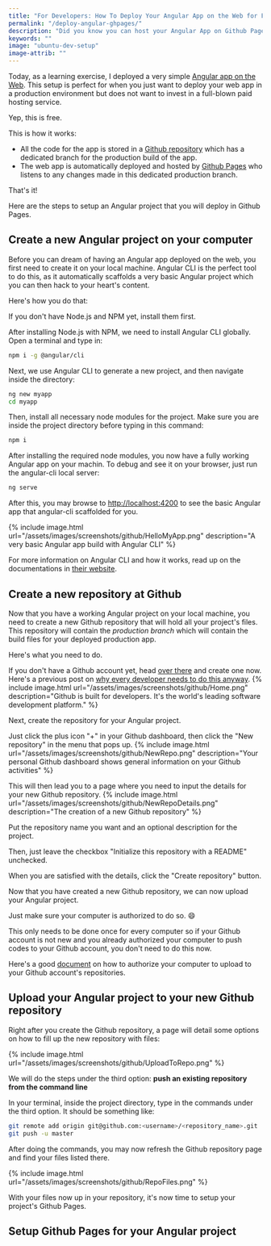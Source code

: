 ```yaml
---
title: "For Developers: How To Deploy Your Angular App on the Web for Free Using Github Pages"
permalink: "/deploy-angular-ghpages/"
description: "Did you know you can host your Angular App on Github Pages for free? Perfect for deploying prototypes and simple web apps"
keywords: ""
image: "ubuntu-dev-setup"
image-attrib: ""
---
```


Today, as a learning exercise, I deployed a very simple [Angular app on the Web](https://fullhacker.com/cartph). This setup is perfect for when you just want to deploy your web app in a production environment but does not want to invest in a full-blown paid hosting service.

Yep, this is free.<!--more-->

This is how it works:
- All the code for the app is stored in a [Github repository](https://github.com/ayoayco/myapp) which has a dedicated branch for the production build of the app.
- The web app is automatically deployed and hosted by [Github Pages](https://pages.github.com) who listens to any changes made in this dedicated production branch.

That's it!

Here are the steps to setup an Angular project that you will deploy in Github Pages.

## Create a new Angular project on your computer

Before you can dream of having an Angular app deployed on the web, you first need to create it on your local machine. Angular CLI is the perfect tool to do this, as it automatically scaffolds a very basic Angular project which you can then hack to your heart's content.

Here's how you do that:

If you don't have Node.js and NPM yet, install them first.

After installing Node.js with NPM, we need to install Angular CLI globally. Open a terminal and type in:
```bash
npm i -g @angular/cli
```

Next, we use Angular CLI to generate a new project, and then navigate inside the directory:
```bash
ng new myapp
cd myapp
```

Then, install all necessary node modules for the project. Make sure you are inside the project directory before typing in this command:
```bash
npm i
```

After installing the required node modules, you now have a fully working Angular app on your machin. To debug and see it on your browser, just run the angular-cli local server:
```bash
ng serve
```
After this, you may browse to [http://localhost:4200](http://localhost:4200) to see the basic Angular app that angular-cli scaffolded for you.


{% include image.html url="/assets/images/screenshots/github/HelloMyApp.png" description="A very basic Angular app build with Angular CLI" %}

For more information on Angular CLI and how it works, read up on the documentations in [their website](https://cli.angular.io).

## Create a new repository at Github

Now that you have a working Angular project on your local machine, you need to create a new Github repository that will hold all your project's files. This repository will contain the *production branch* which will contain the build files for your deployed production app.

Here's what you need to do.

If you don't have a Github account yet, head [over there](https://github.com) and  create one now. Here's a previous post on [why every developer needs to do this anyway](/git-and-github).
{% include image.html url="/assets/images/screenshots/github/Home.png" description="Github is built for developers. It's the world's leading software development platform." %}

Next, create the repository for your Angular project.

Just click the plus icon "+" in your Github dashboard, then click the "New repository" in the menu that pops up.
{% include image.html url="/assets/images/screenshots/github/NewRepo.png" description="Your personal Github dashboard shows general information on your Github activities" %}

This will then lead you to a page where you need to input the details for your new Github repository. 
{% include image.html url="/assets/images/screenshots/github/NewRepoDetails.png" description="The creation of a new Github repository" %}

Put the repository name you want and an optional description for the project.

Then, just leave the checkbox "Initialize this repository with a README" unchecked.

When you are satisfied with the details, click the "Create repository" button.

Now that you have created a new Github repository, we can now upload your Angular project.

Just make sure your computer is authorized to do so. :smile:

This only needs to be done once for every computer so if your Github account is not new and you already authorized your computer to push codes to your Github account, you don't need to do this now.

Here's a good [document](https://help.github.com/articles/adding-a-new-ssh-key-to-your-github-account/) on how to authorize your computer to upload to your Github account's repositories.

## Upload your Angular project to your new Github repository

Right after you create the Github repository, a page will detail some options on how to fill up the new repository with files:

{% include image.html url="/assets/images/screenshots/github/UploadToRepo.png" %}

We will do the steps under the third option: **push an existing repository from the command line**

In your terminal, inside the project directory, type in the commands under the third option. It should be something like:
```bash
git remote add origin git@github.com:<username>/<repository_name>.git
git push -u master
```

After doing the commands, you may now refresh the Github repository page and find your files listed there.

{% include image.html url="/assets/images/screenshots/github/RepoFiles.png" %}

With your files now up in your repository, it's now time to setup your project's Github Pages.

## Setup Github Pages for your Angular project



